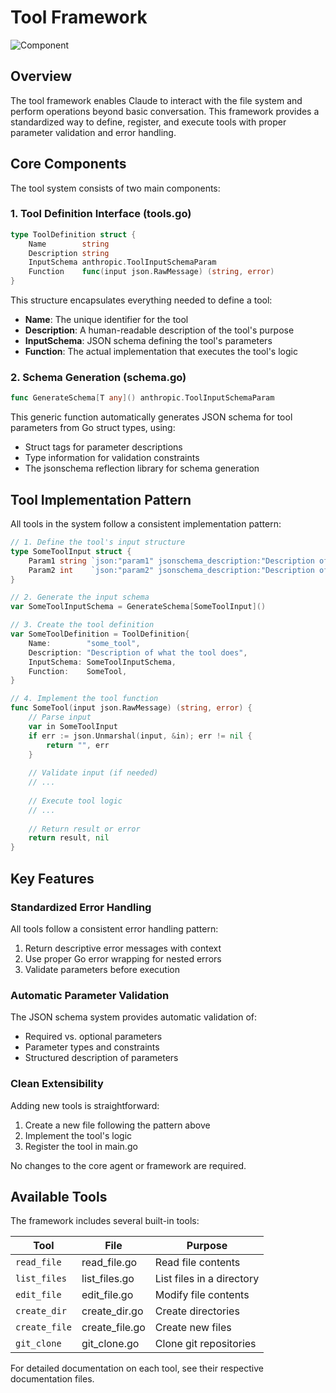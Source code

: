 # Tool Framework

![Component](https://img.shields.io/badge/Component-Framework-purple)

## Overview

The tool framework enables Claude to interact with the file system and perform operations beyond basic conversation. This framework provides a standardized way to define, register, and execute tools with proper parameter validation and error handling.

## Core Components

The tool system consists of two main components:

### 1. Tool Definition Interface (tools.go)

```go
type ToolDefinition struct {
    Name        string
    Description string
    InputSchema anthropic.ToolInputSchemaParam
    Function    func(input json.RawMessage) (string, error)
}
```

This structure encapsulates everything needed to define a tool:
- **Name**: The unique identifier for the tool
- **Description**: A human-readable description of the tool's purpose
- **InputSchema**: JSON schema defining the tool's parameters
- **Function**: The actual implementation that executes the tool's logic

### 2. Schema Generation (schema.go)

```go
func GenerateSchema[T any]() anthropic.ToolInputSchemaParam
```

This generic function automatically generates JSON schema for tool parameters from Go struct types, using:
- Struct tags for parameter descriptions
- Type information for validation constraints
- The jsonschema reflection library for schema generation

## Tool Implementation Pattern

All tools in the system follow a consistent implementation pattern:

```go
// 1. Define the tool's input structure
type SomeToolInput struct {
    Param1 string `json:"param1" jsonschema_description:"Description of param1"`
    Param2 int    `json:"param2" jsonschema_description:"Description of param2"`
}

// 2. Generate the input schema
var SomeToolInputSchema = GenerateSchema[SomeToolInput]()

// 3. Create the tool definition
var SomeToolDefinition = ToolDefinition{
    Name:        "some_tool",
    Description: "Description of what the tool does",
    InputSchema: SomeToolInputSchema,
    Function:    SomeTool,
}

// 4. Implement the tool function
func SomeTool(input json.RawMessage) (string, error) {
    // Parse input
    var in SomeToolInput
    if err := json.Unmarshal(input, &in); err != nil {
        return "", err
    }
    
    // Validate input (if needed)
    // ...
    
    // Execute tool logic
    // ...
    
    // Return result or error
    return result, nil
}
```

## Key Features

### Standardized Error Handling

All tools follow a consistent error handling pattern:
1. Return descriptive error messages with context
2. Use proper Go error wrapping for nested errors
3. Validate parameters before execution

### Automatic Parameter Validation

The JSON schema system provides automatic validation of:
- Required vs. optional parameters
- Parameter types and constraints
- Structured description of parameters

### Clean Extensibility

Adding new tools is straightforward:
1. Create a new file following the pattern above
2. Implement the tool's logic
3. Register the tool in main.go

No changes to the core agent or framework are required.

## Available Tools

The framework includes several built-in tools:

| Tool | File | Purpose |
|------|------|---------|
| `read_file` | read_file.go | Read file contents |
| `list_files` | list_files.go | List files in a directory |
| `edit_file` | edit_file.go | Modify file contents |
| `create_dir` | create_dir.go | Create directories |
| `create_file` | create_file.go | Create new files |
| `git_clone` | git_clone.go | Clone git repositories |

For detailed documentation on each tool, see their respective documentation files.
